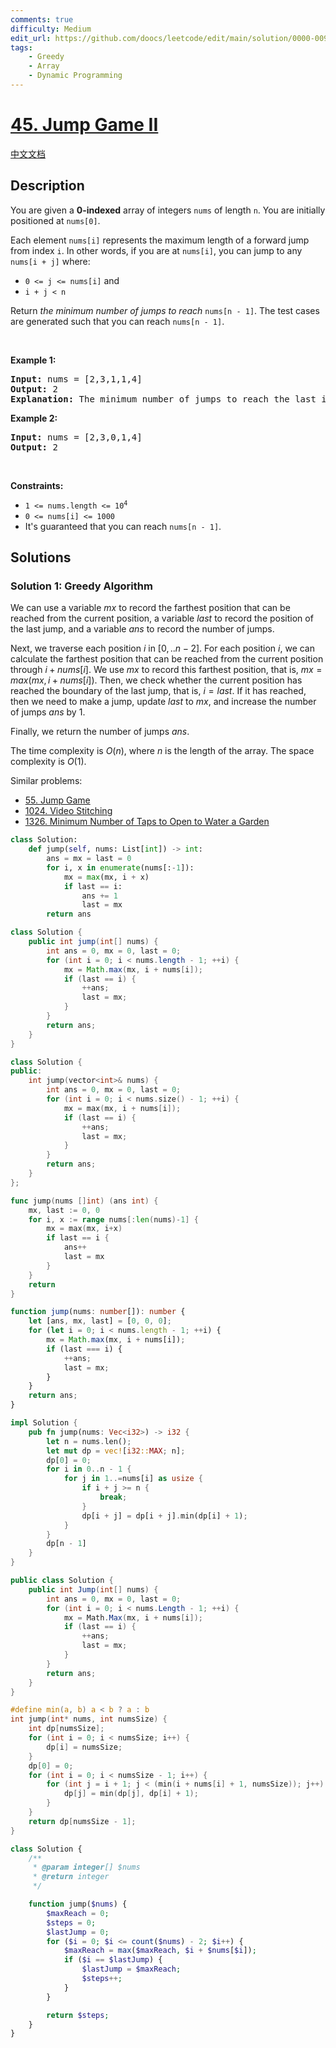 ```yaml
---
comments: true
difficulty: Medium
edit_url: https://github.com/doocs/leetcode/edit/main/solution/0000-0099/0045.Jump%20Game%20II/README_EN.md
tags:
    - Greedy
    - Array
    - Dynamic Programming
---
```


<!-- problem:start -->

# [45. Jump Game II](https://leetcode.com/problems/jump-game-ii)

[中文文档](/solution/0000-0099/0045.Jump%20Game%20II/README.md)

## Description

<p>You are given a <strong>0-indexed</strong> array of integers <code>nums</code> of length <code>n</code>. You are initially positioned at <code>nums[0]</code>.</p>

<p>Each element <code>nums[i]</code> represents the maximum length of a forward jump from index <code>i</code>. In other words, if you are at <code>nums[i]</code>, you can jump to any <code>nums[i + j]</code> where:</p>

<ul>
	<li><code>0 &lt;= j &lt;= nums[i]</code> and</li>
	<li><code>i + j &lt; n</code></li>
</ul>

<p>Return <em>the minimum number of jumps to reach </em><code>nums[n - 1]</code>. The test cases are generated such that you can reach <code>nums[n - 1]</code>.</p>

<p>&nbsp;</p>
<p><strong class="example">Example 1:</strong></p>

<pre>
<strong>Input:</strong> nums = [2,3,1,1,4]
<strong>Output:</strong> 2
<strong>Explanation:</strong> The minimum number of jumps to reach the last index is 2. Jump 1 step from index 0 to 1, then 3 steps to the last index.
</pre>

<p><strong class="example">Example 2:</strong></p>

<pre>
<strong>Input:</strong> nums = [2,3,0,1,4]
<strong>Output:</strong> 2
</pre>

<p>&nbsp;</p>
<p><strong>Constraints:</strong></p>

<ul>
	<li><code>1 &lt;= nums.length &lt;= 10<sup>4</sup></code></li>
	<li><code>0 &lt;= nums[i] &lt;= 1000</code></li>
	<li>It&#39;s guaranteed that you can reach <code>nums[n - 1]</code>.</li>
</ul>

## Solutions

<!-- solution:start -->

### Solution 1: Greedy Algorithm

We can use a variable $mx$ to record the farthest position that can be reached from the current position, a variable $last$ to record the position of the last jump, and a variable $ans$ to record the number of jumps.

Next, we traverse each position $i$ in $[0,..n - 2]$. For each position $i$, we can calculate the farthest position that can be reached from the current position through $i + nums[i]$. We use $mx$ to record this farthest position, that is, $mx = max(mx, i + nums[i])$. Then, we check whether the current position has reached the boundary of the last jump, that is, $i = last$. If it has reached, then we need to make a jump, update $last$ to $mx$, and increase the number of jumps $ans$ by $1$.

Finally, we return the number of jumps $ans$.

The time complexity is $O(n)$, where $n$ is the length of the array. The space complexity is $O(1)$.

Similar problems:

-   [55. Jump Game](https://github.com/doocs/leetcode/blob/main/solution/0000-0099/0055.Jump%20Game/README_EN.md)
-   [1024. Video Stitching](https://github.com/doocs/leetcode/blob/main/solution/1000-1099/1024.Video%20Stitching/README_EN.md)
-   [1326. Minimum Number of Taps to Open to Water a Garden](https://github.com/doocs/leetcode/blob/main/solution/1300-1399/1326.Minimum%20Number%20of%20Taps%20to%20Open%20to%20Water%20a%20Garden/README_EN.md)

<!-- tabs:start -->

```python
class Solution:
    def jump(self, nums: List[int]) -> int:
        ans = mx = last = 0
        for i, x in enumerate(nums[:-1]):
            mx = max(mx, i + x)
            if last == i:
                ans += 1
                last = mx
        return ans
```

```java
class Solution {
    public int jump(int[] nums) {
        int ans = 0, mx = 0, last = 0;
        for (int i = 0; i < nums.length - 1; ++i) {
            mx = Math.max(mx, i + nums[i]);
            if (last == i) {
                ++ans;
                last = mx;
            }
        }
        return ans;
    }
}
```

```cpp
class Solution {
public:
    int jump(vector<int>& nums) {
        int ans = 0, mx = 0, last = 0;
        for (int i = 0; i < nums.size() - 1; ++i) {
            mx = max(mx, i + nums[i]);
            if (last == i) {
                ++ans;
                last = mx;
            }
        }
        return ans;
    }
};
```

```go
func jump(nums []int) (ans int) {
	mx, last := 0, 0
	for i, x := range nums[:len(nums)-1] {
		mx = max(mx, i+x)
		if last == i {
			ans++
			last = mx
		}
	}
	return
}
```

```ts
function jump(nums: number[]): number {
    let [ans, mx, last] = [0, 0, 0];
    for (let i = 0; i < nums.length - 1; ++i) {
        mx = Math.max(mx, i + nums[i]);
        if (last === i) {
            ++ans;
            last = mx;
        }
    }
    return ans;
}
```

```rust
impl Solution {
    pub fn jump(nums: Vec<i32>) -> i32 {
        let n = nums.len();
        let mut dp = vec![i32::MAX; n];
        dp[0] = 0;
        for i in 0..n - 1 {
            for j in 1..=nums[i] as usize {
                if i + j >= n {
                    break;
                }
                dp[i + j] = dp[i + j].min(dp[i] + 1);
            }
        }
        dp[n - 1]
    }
}
```

```cs
public class Solution {
    public int Jump(int[] nums) {
        int ans = 0, mx = 0, last = 0;
        for (int i = 0; i < nums.Length - 1; ++i) {
            mx = Math.Max(mx, i + nums[i]);
            if (last == i) {
                ++ans;
                last = mx;
            }
        }
        return ans;
    }
}
```

```c
#define min(a, b) a < b ? a : b
int jump(int* nums, int numsSize) {
    int dp[numsSize];
    for (int i = 0; i < numsSize; i++) {
        dp[i] = numsSize;
    }
    dp[0] = 0;
    for (int i = 0; i < numsSize - 1; i++) {
        for (int j = i + 1; j < (min(i + nums[i] + 1, numsSize)); j++) {
            dp[j] = min(dp[j], dp[i] + 1);
        }
    }
    return dp[numsSize - 1];
}
```

```php
class Solution {
    /**
     * @param integer[] $nums
     * @return integer
     */

    function jump($nums) {
        $maxReach = 0;
        $steps = 0;
        $lastJump = 0;
        for ($i = 0; $i <= count($nums) - 2; $i++) {
            $maxReach = max($maxReach, $i + $nums[$i]);
            if ($i == $lastJump) {
                $lastJump = $maxReach;
                $steps++;
            }
        }

        return $steps;
    }
}
```

<!-- tabs:end -->

<!-- solution:end -->

<!-- problem:end -->
